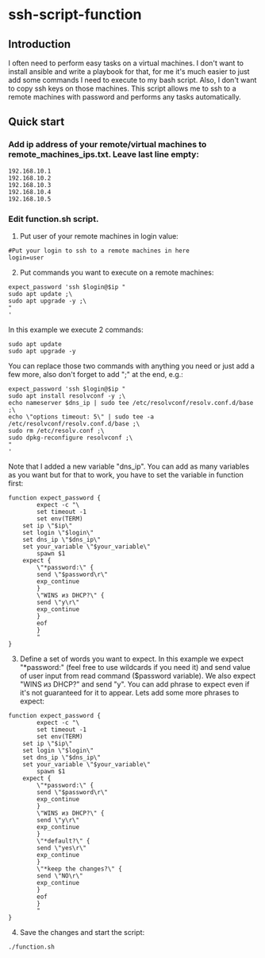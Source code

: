 # ssh-script-function

## Introduction
I often need to perform easy tasks on a virtual machines. I don't want to install ansible and write a playbook for that, for me it's much easier to just add some commands I need to execute to my bash script.
Also, I don't want to copy ssh keys on those machines. This script allows me to ssh to a remote machines with password and performs any tasks automatically.

## Quick start
### Add ip address of your remote/virtual machines to remote_machines_ips.txt. Leave last line empty:
```
192.168.10.1
192.168.10.2
192.168.10.3
192.168.10.4
192.168.10.5

```

### Edit function.sh script. 
1) Put user of your remote machines in login value:
```
#Put your login to ssh to a remote machines in here 
login=user
```

2) Put commands you want to execute on a remote machines:
```
expect_password 'ssh $login@$ip "
sudo apt update ;\
sudo apt upgrade -y ;\
"
'
```

In this example we execute 2 commands: 
```
sudo apt update
sudo apt upgrade -y
```

You can replace those two commands with anything you need or just add a few more, also don't forget to add ";\" at the end, e.g.:
```
expect_password 'ssh $login@$ip "
sudo apt install resolvconf -y ;\
echo nameserver $dns_ip | sudo tee /etc/resolvconf/resolv.conf.d/base ;\
echo \"options timeout: 5\" | sudo tee -a /etc/resolvconf/resolv.conf.d/base ;\
sudo rm /etc/resolv.conf ;\
sudo dpkg-reconfigure resolvconf ;\
"
'
```

Note that I added a new variable "dns_ip". You can add as many variables as you want but for that to work, you have to set the variable in function first:
```
function expect_password {
        expect -c "\
        set timeout -1
        set env(TERM)
	set ip \"$ip\"
	set login \"$login\"
	set dns_ip \"$dns_ip\"
	set your_variable \"$your_variable\"
        spawn $1
	expect {
        \"*password:\" {
        send \"$password\r\"
        exp_continue
        }
        \"WINS из DHCP?\" {
        send \"y\r\"
        exp_continue
        }
        eof
        }
        "
}
```

3) Define a set of words you want to expect. In this example we expect "*password:" (feel free to use wildcards if you need it) and send value of user input from read command ($password variable). We also expect "WINS из DHCP?" and send "y". You can add phrase to expect even if it's not guaranteed for it to appear. Lets add some more phrases to expect:
```
function expect_password {
        expect -c "\
        set timeout -1
        set env(TERM)
	set ip \"$ip\"
	set login \"$login\"
	set dns_ip \"$dns_ip\"
	set your_variable \"$your_variable\"
        spawn $1
	expect {
        \"*password:\" {
        send \"$password\r\"
        exp_continue
        }
        \"WINS из DHCP?\" {
        send \"y\r\"
        exp_continue
        }
        \"*default?\" {
        send \"yes\r\"
        exp_continue
        }
        \"*keep the changes?\" {
        send \"NO\r\"
        exp_continue
        }
        eof
        }
        "
}
```

4) Save the changes and start the script:
```
./function.sh
```
